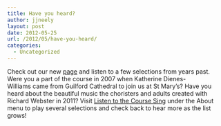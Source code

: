 ```yaml
---
title: Have you heard?
author: jjneely
layout: post
date: 2012-05-25
url: /2012/05/have-you-heard/
categories:
  - Uncategorized
---
```

Check out our new [page][1] and listen to a few selections from years past. Were you a part of the course in 2007 when Katherine Dienes-Williams came from Guilford Cathedral to join us at St Mary&#8217;s? Have you heard about the beautiful music the choristers and adults created with Richard Webster in 2011? Visit [Listen to the Course Sing][1] under the About menu to play several selections and check back to hear more as the list grows!

[1]: /about/listen-to-the-course-sing/
